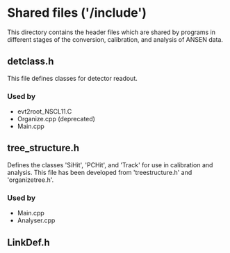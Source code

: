 # Shared files ('/include')

This directory contains the header files which are shared by programs in different stages of the conversion, calibration, and analysis of ANSEN data.

## detclass.h
This file defines classes for detector readout.
### Used by
* evt2root_NSCL11.C
* Organize.cpp (deprecated)
* Main.cpp
## tree_structure.h
Defines the classes 'SiHit', 'PCHit', and 'Track' for use in calibration and analysis. This file has been developed from 'treestructure.h' and 'organizetree.h'.
### Used by
* Main.cpp
* Analyser.cpp
## LinkDef.h
